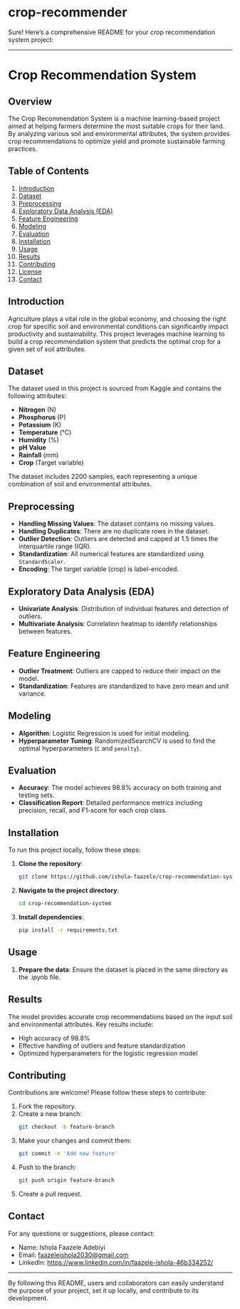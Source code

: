 # crop-recommender
Sure! Here’s a comprehensive README for your crop recommendation system project:

---

# Crop Recommendation System

## Overview

The Crop Recommendation System is a machine learning-based project aimed at helping farmers determine the most suitable crops for their land. By analyzing various soil and environmental attributes, the system provides crop recommendations to optimize yield and promote sustainable farming practices.

## Table of Contents

1. [Introduction](#introduction)
2. [Dataset](#dataset)
3. [Preprocessing](#preprocessing)
4. [Exploratory Data Analysis (EDA)](#exploratory-data-analysis-eda)
5. [Feature Engineering](#feature-engineering)
6. [Modeling](#modeling)
7. [Evaluation](#evaluation)
8. [Installation](#installation)
9. [Usage](#usage)
10. [Results](#results)
11. [Contributing](#contributing)
12. [License](#license)
13. [Contact](#contact)

## Introduction

Agriculture plays a vital role in the global economy, and choosing the right crop for specific soil and environmental conditions can significantly impact productivity and sustainability. This project leverages machine learning to build a crop recommendation system that predicts the optimal crop for a given set of soil attributes.

## Dataset

The dataset used in this project is sourced from Kaggle and contains the following attributes:
- **Nitrogen** (N)
- **Phosphorus** (P)
- **Potassium** (K)
- **Temperature** (°C)
- **Humidity** (%)
- **pH Value**
- **Rainfall** (mm)
- **Crop** (Target variable)

The dataset includes 2200 samples, each representing a unique combination of soil and environmental attributes.

## Preprocessing

- **Handling Missing Values**: The dataset contains no missing values.
- **Handling Duplicates**: There are no duplicate rows in the dataset.
- **Outlier Detection**: Outliers are detected and capped at 1.5 times the interquartile range (IQR).
- **Standardization**: All numerical features are standardized using `StandardScaler`.
- **Encoding**: The target variable (crop) is label-encoded.

## Exploratory Data Analysis (EDA)

- **Univariate Analysis**: Distribution of individual features and detection of outliers.
- **Multivariate Analysis**: Correlation heatmap to identify relationships between features.

## Feature Engineering

- **Outlier Treatment**: Outliers are capped to reduce their impact on the model.
- **Standardization**: Features are standardized to have zero mean and unit variance.

## Modeling

- **Algorithm**: Logistic Regression is used for initial modeling.
- **Hyperparameter Tuning**: RandomizedSearchCV is used to find the optimal hyperparameters (`C` and `penalty`).

## Evaluation

- **Accuracy**: The model achieves 98.8% accuracy on both training and testing sets.
- **Classification Report**: Detailed performance metrics including precision, recall, and F1-score for each crop class.

## Installation

To run this project locally, follow these steps:

1. **Clone the repository**:
   ```bash
   git clone https://github.com/ishola-faazele/crop-recommendation-system.git
   ```
2. **Navigate to the project directory**:
   ```bash
   cd crop-recommendation-system
   ```
3. **Install dependencies**:
   ```bash
   pip install -r requirements.txt
   ```

## Usage

1. **Prepare the data**: Ensure the dataset is placed in the same directory as the .ipynb file.

## Results

The model provides accurate crop recommendations based on the input soil and environmental attributes. Key results include:
- High accuracy of 98.8%
- Effective handling of outliers and feature standardization
- Optimized hyperparameters for the logistic regression model

## Contributing

Contributions are welcome! Please follow these steps to contribute:

1. Fork the repository.
2. Create a new branch:
   ```bash
   git checkout -b feature-branch
   ```
3. Make your changes and commit them:
   ```bash
   git commit -m 'Add new feature'
   ```
4. Push to the branch:
   ```bash
   git push origin feature-branch
   ```
5. Create a pull request.

## Contact

For any questions or suggestions, please contact:

- Name: Ishola Faazele Adebiyi
- Email: faazeleishola2030@gmail.com
- LinkedIn: https://www.linkedin.com/in/faazele-ishola-46b334252/

---

By following this README, users and collaborators can easily understand the purpose of your project, set it up locally, and contribute to its development.
